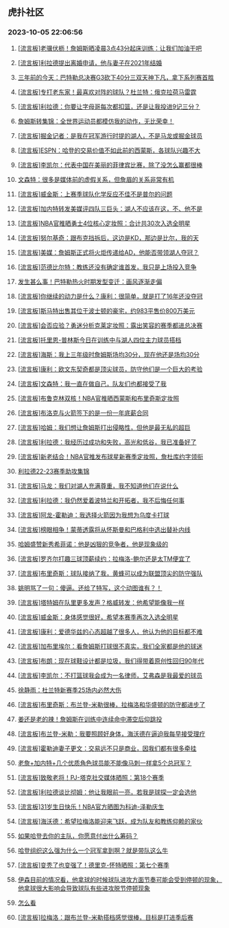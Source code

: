## 虎扑社区 
### 2023-10-05 22:06:56

1. [[流言板]老骥伏枥！詹姆斯晒凌晨3点43分起床训练：让我们加油干吧](https://bbs.hupu.com/62348918.html)

2. [[流言板]利拉德提出离婚申请，他与妻子在2021年结婚](https://bbs.hupu.com/62345727.html)

3. [三年前的今天：巴特勒总决赛G3砍下40分三双天神下凡，拿下系列赛首胜](https://bbs.hupu.com/62347032.html)

4. [[流言板]专打老东家！最喜欢对阵的球队？杜兰特：俄克拉荷马雷霆](https://bbs.hupu.com/62347235.html)

5. [[流言板]利拉德：你要让字母哥每次都扣篮，还是让我投进9记三分？](https://bbs.hupu.com/62349864.html)

6. [詹姆斯转集锦：全世界运动员都模仿我的动作，无比荣幸！](https://bbs.hupu.com/62346581.html)

7. [[流言板]掘金记者：是我在冠军游行时提的湖人，不是马龙或掘金球员](https://bbs.hupu.com/62349493.html)

8. [[流言板]ESPN：哈登的交易价值不如此前的西蒙斯，各球队兴趣不大](https://bbs.hupu.com/62346217.html)

9. [[流言板]李凯尔：代表中国在美丽的菲律宾比赛，除了没怎么赢都很棒](https://bbs.hupu.com/62349727.html)

10. [文森特：很多是媒体前的虚假关系，但詹眉的关系非常有机](https://bbs.hupu.com/62347503.html)

11. [[流言板]威金斯：上赛季球队化学反应不佳不是普尔的问题](https://bbs.hupu.com/62349209.html)

12. [[流言板]加内特转发美媒评四队三巨头：湖人不应该在这，不、他不是](https://bbs.hupu.com/62344833.html)

13. [[流言板]NBA官推晒勇士4位核心定妆照：合计共30次入选全明星](https://bbs.hupu.com/62345133.html)

14. [[流言板]努尔基奇：跟布克挡拆后，这边是KD，那边是比尔，我的天](https://bbs.hupu.com/62347035.html)

15. [[流言板]美媒：詹姆斯正式将火炬传递给AD，他能否带领湖人夺冠？](https://bbs.hupu.com/62350099.html)

16. [[流言板]范德比尔特：教练还没有确定谁首发，我只是上场投入竞争](https://bbs.hupu.com/62349763.html)

17. [发生甚么事！巴特勒热火时期发型变迁：画风逐渐走偏](https://bbs.hupu.com/62344150.html)

18. [[流言板]你继续的动力是什么？康利：很简单，就是打了16年还没夺冠](https://bbs.hupu.com/62349067.html)

19. [[流言板]斯马特出售其位于波士顿的豪宅，约983平售价800万美元](https://bbs.hupu.com/62350265.html)

20. [[流言板]会否应验？勇迷分析克莱定妆照：露出笑容的赛季都进总决赛](https://bbs.hupu.com/62344112.html)

21. [[流言板]托里恩-普林斯今日在训练中与湖人四位主力球员搭档](https://bbs.hupu.com/62345628.html)

22. [[流言板]海斯：我上三年级时詹姆斯场均30分，现在他还是场均30分](https://bbs.hupu.com/62343016.html)

23. [[流言板]康利：欧文东契奇都是顶尖球员，防守他们是一个巨大的考验](https://bbs.hupu.com/62349367.html)

24. [[流言板]文森特：我一直在做自己，队友们也都接受了我](https://bbs.hupu.com/62349302.html)

25. [[流言板]布鲁克林双核！NBA官推晒西蒙斯和布里奇斯定妆照](https://bbs.hupu.com/62345804.html)

26. [[流言板]布洛克与火箭签下的是一份一年底薪合同](https://bbs.hupu.com/62349490.html)

27. [[流言板]哈姆：我们想让詹姆斯打出侵略性，但他是最无私的超巨](https://bbs.hupu.com/62344207.html)

28. [[流言板]利拉德：我经历过成功和失败，高光和低谷，我已准备好了](https://bbs.hupu.com/62350321.html)

29. [[流言板]新老结合！NBA官推发布球星新赛季定妆照，詹杜库约字领衔](https://bbs.hupu.com/62344606.html)

30. [利拉德22-23赛季助攻集锦](https://bbs.hupu.com/62350001.html)

31. [[流言板]马龙：我们对湖人充满尊重，我不知道他们在说什么](https://bbs.hupu.com/62342047.html)

32. [[流言板]利拉德：我仍然爱着波特兰和开拓者，我不后悔任何事](https://bbs.hupu.com/62350204.html)

33. [[流言板]阿龙-霍勒迪：我选择火箭因为我想为乌度卡打球](https://bbs.hupu.com/62349555.html)

34. [[流言板]榜眼相争！蒙蒂透露将从怀斯曼和巴格利中选出替补内线](https://bbs.hupu.com/62346795.html)

35. [哈姆盛赞新秀希菲诺：他是凶狠的竞争者，他是现象级的](https://bbs.hupu.com/62345276.html)

36. [[流言板]罗齐尔打趣三球顶薪续约：拉梅洛-鲍尔还是太TM便宜了](https://bbs.hupu.com/62349885.html)

37. [[流言板]布里奇斯：球队接纳了我，黄蜂可以成为联盟顶尖的防守强队](https://bbs.hupu.com/62349623.html)

38. [姚明骂了一句：傻逼。还给了特写，这个动图谁有？！](https://bbs.hupu.com/62344135.html)

39. [[流言板]塔特姆在队里更多发声？格威转发：他希望能像我一样](https://bbs.hupu.com/62349360.html)

40. [[流言板]威金斯：身体感觉很好，希望本赛季再次入选全明星](https://bbs.hupu.com/62344979.html)

41. [[流言板]康利：爱德华兹的心态超越了很多人，他认为他的目标都不难](https://bbs.hupu.com/62349538.html)

42. [[流言板]加布里埃尔：看詹姆斯打球很不真实，我们全家都是他的球迷](https://bbs.hupu.com/62344739.html)

43. [[流言板]布朗：现在球鞋设计都是垃圾，我们得带着原创性回归90年代](https://bbs.hupu.com/62347671.html)

44. [[流言板]李凯尔：不打篮球我会成为一名律师，艾弗森是我最爱的球员](https://bbs.hupu.com/62349223.html)

45. [徐静雨：杜兰特新赛季25场内必然大伤](https://bbs.hupu.com/62349414.html)

46. [[流言板]布里奇斯：布兰登-米勒很棒，拉梅洛和华盛顿的防守都进步了](https://bbs.hupu.com/62349890.html)

47. [姜还是老的辣！詹姆斯在训练中连续命中滞空后仰跳投](https://bbs.hupu.com/62342717.html)

48. [[流言板]布兰登-米勒：我要照顾好身体，海沃德在逼迫我每早接受理疗](https://bbs.hupu.com/62349315.html)

49. [[流言板]霍勒迪妻子更文：交易远不只是商业，因我们都有很多牵挂](https://bbs.hupu.com/62342187.html)

50. [老詹+加内特+几个优质角色球员能不能像马刺一样拿5个总冠军？](https://bbs.hupu.com/62348945.html)

51. [[流言板]致敬老将！PJ-塔克社交媒体晒照：第18个赛季](https://bbs.hupu.com/62348461.html)

52. [[流言板]利拉德谈比彻姆：他让我眼前一亮，若我是球探一定会选他](https://bbs.hupu.com/62346422.html)

53. [[流言板]31岁生日快乐！NBA官方晒图为科迪-泽勒庆生](https://bbs.hupu.com/62349592.html)

54. [[流言板]海沃德：希望拉梅洛能迎来飞跃，成为队友和教练仰赖的家伙](https://bbs.hupu.com/62349766.html)

55. [如果哈登去你的主队，你愿意付出什么筹码？](https://bbs.hupu.com/62348986.html)

56. [哈登组织这么强为什么一个冠军拿到啊？就是带队这么牛](https://bbs.hupu.com/62349594.html)

57. [[流言板]变秃了也变强了！德里克-怀特晒照：第七个赛季](https://bbs.hupu.com/62346686.html)

58. [伊森目前的情况看，他拿球的时候球队进攻方面节奏可能会受到停顿的现象，他拿球很大影响会导致球队有些进攻脱节停顿现象](https://bbs.hupu.com/62349140.html)

59. [怎么看](https://bbs.hupu.com/62348790.html)

60. [[流言板]拉梅洛：跟布兰登-米勒搭档感觉很棒，目标是打进季后赛](https://bbs.hupu.com/62349422.html)

